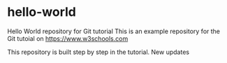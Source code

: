 # hello-world
Hello World repository for Git tutorial
This is an example repository for the Git tutoial on https://www.w3schools.com

This repository is built step by step in the tutorial. New updates
